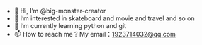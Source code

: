 - 👋 Hi, I’m @big-monster-creator
- 👀 I’m interested in skateboard and movie and travel and so on
- 🌱 I’m currently learning python and git
- 📫 How to reach me ? My email：1923714032@qq.com

<!---
big-monster-creator/big-monster-creator is a ✨ special ✨ repository because its `README.md` (this file) appears on your GitHub profile.
You can click the Preview link to take a look at your changes.
--->
